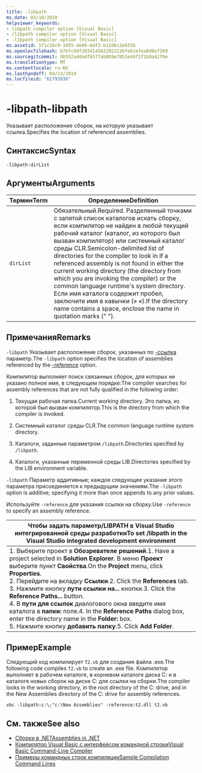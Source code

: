 ```yaml
---
title: -libpath
ms.date: 03/10/2018
helpviewer_keywords:
- libpath compiler option [Visual Basic]
- /libpath compiler option [Visual Basic]
- -libpath compiler option [Visual Basic]
ms.assetid: 5f1c26c9-3455-4e89-bdf3-b12d6c2e655b
ms.openlocfilehash: b7bfcb0f2034145822922126fe61efea8d8ef269
ms.sourcegitcommit: 9b552addadfb57fab0b9e7852ed4f1f1b8a42f8e
ms.translationtype: MT
ms.contentlocale: ru-RU
ms.lasthandoff: 04/23/2019
ms.locfileid: "61793930"
---
```

# <a name="-libpath"></a><span data-ttu-id="70988-102">-libpath</span><span class="sxs-lookup"><span data-stu-id="70988-102">-libpath</span></span>
<span data-ttu-id="70988-103">Указывает расположение сборок, на которую указывает ссылка.</span><span class="sxs-lookup"><span data-stu-id="70988-103">Specifies the location of referenced assemblies.</span></span>  
  
## <a name="syntax"></a><span data-ttu-id="70988-104">Синтаксис</span><span class="sxs-lookup"><span data-stu-id="70988-104">Syntax</span></span>  
  
```  
-libpath:dirList  
```  
  
## <a name="arguments"></a><span data-ttu-id="70988-105">Аргументы</span><span class="sxs-lookup"><span data-stu-id="70988-105">Arguments</span></span>  
  
|<span data-ttu-id="70988-106">Термин</span><span class="sxs-lookup"><span data-stu-id="70988-106">Term</span></span>|<span data-ttu-id="70988-107">Определение</span><span class="sxs-lookup"><span data-stu-id="70988-107">Definition</span></span>|  
|---|---|  
|`dirList`|<span data-ttu-id="70988-108">Обязательный.</span><span class="sxs-lookup"><span data-stu-id="70988-108">Required.</span></span> <span data-ttu-id="70988-109">Разделенный точками с запятой список каталогов искать сборку, если компилятор не найден в любой текущий рабочий каталог (каталог, из которого был вызван компилятор) или системный каталог среды CLR.</span><span class="sxs-lookup"><span data-stu-id="70988-109">Semicolon-delimited list of directories for the compiler to look in if a referenced assembly is not found in either the current working directory (the directory from which you are invoking the compiler) or the common language runtime's system directory.</span></span> <span data-ttu-id="70988-110">Если имя каталога содержит пробел, заключите имя в кавычки (» «).</span><span class="sxs-lookup"><span data-stu-id="70988-110">If the directory name contains a space, enclose the name in quotation marks (" ").</span></span>|  
  
## <a name="remarks"></a><span data-ttu-id="70988-111">Примечания</span><span class="sxs-lookup"><span data-stu-id="70988-111">Remarks</span></span>  
 <span data-ttu-id="70988-112">`-libpath` Указывает расположение сборок, указанных по [-ссылка](../../../visual-basic/reference/command-line-compiler/reference.md) параметр.</span><span class="sxs-lookup"><span data-stu-id="70988-112">The `-libpath` option specifies the location of assemblies referenced by the [-reference](../../../visual-basic/reference/command-line-compiler/reference.md) option.</span></span>  
  
 <span data-ttu-id="70988-113">Компилятор выполняет поиск связанных сборок, для которых не указано полное имя, в следующем порядке:</span><span class="sxs-lookup"><span data-stu-id="70988-113">The compiler searches for assembly references that are not fully qualified in the following order:</span></span>  
  
1. <span data-ttu-id="70988-114">Текущая рабочая папка.</span><span class="sxs-lookup"><span data-stu-id="70988-114">Current working directory.</span></span> <span data-ttu-id="70988-115">Это папка, из которой был вызван компилятор.</span><span class="sxs-lookup"><span data-stu-id="70988-115">This is the directory from which the compiler is invoked.</span></span>  
  
2. <span data-ttu-id="70988-116">Системный каталог среды CLR.</span><span class="sxs-lookup"><span data-stu-id="70988-116">The common language runtime system directory.</span></span>  
  
3. <span data-ttu-id="70988-117">Каталоги, заданные параметром `/libpath`.</span><span class="sxs-lookup"><span data-stu-id="70988-117">Directories specified by `/libpath`.</span></span>  
  
4. <span data-ttu-id="70988-118">Каталоги, указанные переменной среды LIB.</span><span class="sxs-lookup"><span data-stu-id="70988-118">Directories specified by the LIB environment variable.</span></span>  
  
 <span data-ttu-id="70988-119">`-libpath` Параметр аддитивные; каждое следующее указание этого параметра присоединяется к предыдущим значениям.</span><span class="sxs-lookup"><span data-stu-id="70988-119">The `-libpath` option is additive; specifying it more than once appends to any prior values.</span></span>  
  
 <span data-ttu-id="70988-120">Используйте `-reference` для указания ссылки на сборку.</span><span class="sxs-lookup"><span data-stu-id="70988-120">Use `-reference` to specify an assembly reference.</span></span>  
  
|<span data-ttu-id="70988-121">Чтобы задать параметр/LIBPATH в Visual Studio интегрированной среды разработки</span><span class="sxs-lookup"><span data-stu-id="70988-121">To set /libpath in the Visual Studio integrated development environment</span></span>|  
|---|  
|<span data-ttu-id="70988-122">1.  Выберите проект в **Обозревателе решений**.</span><span class="sxs-lookup"><span data-stu-id="70988-122">1.  Have a project selected in **Solution Explorer**.</span></span> <span data-ttu-id="70988-123">В меню **Проект** выберите пункт **Свойства**.</span><span class="sxs-lookup"><span data-stu-id="70988-123">On the **Project** menu, click **Properties**.</span></span> <br /><span data-ttu-id="70988-124">2.  Перейдите на вкладку **Ссылки**.</span><span class="sxs-lookup"><span data-stu-id="70988-124">2.  Click the **References** tab.</span></span><br /><span data-ttu-id="70988-125">3.  Нажмите кнопку **пути ссылки на...**  кнопки.</span><span class="sxs-lookup"><span data-stu-id="70988-125">3.  Click the **Reference Paths...** button.</span></span><br /><span data-ttu-id="70988-126">4.  В **пути для ссылок** диалогового окна введите имя каталога в **папки:** поле.</span><span class="sxs-lookup"><span data-stu-id="70988-126">4.  In the **Reference Paths** dialog box, enter the directory name in the **Folder:** box.</span></span><br /><span data-ttu-id="70988-127">5.  Нажмите кнопку **добавить папку**.</span><span class="sxs-lookup"><span data-stu-id="70988-127">5.  Click **Add Folder**.</span></span>|  
  
## <a name="example"></a><span data-ttu-id="70988-128">Пример</span><span class="sxs-lookup"><span data-stu-id="70988-128">Example</span></span>  
 <span data-ttu-id="70988-129">Следующий код компилирует `T2.vb` для создания файла .exe.</span><span class="sxs-lookup"><span data-stu-id="70988-129">The following code compiles `T2.vb` to create an .exe file.</span></span> <span data-ttu-id="70988-130">Компилятор выполняет в рабочем каталоге, в корневом каталоге диска C: и в каталоге новых сборок на диске C: для ссылки на сборки.</span><span class="sxs-lookup"><span data-stu-id="70988-130">The compiler looks in the working directory, in the root directory of the C: drive, and in the New Assemblies directory of the C: drive for assembly references.</span></span>  
  
```console  
vbc -libpath:c:\;"c:\New Assemblies" -reference:t2.dll t2.vb  
```  
  
## <a name="see-also"></a><span data-ttu-id="70988-131">См. также</span><span class="sxs-lookup"><span data-stu-id="70988-131">See also</span></span>

- [<span data-ttu-id="70988-132">Сборки в .NET</span><span class="sxs-lookup"><span data-stu-id="70988-132">Assemblies in .NET</span></span>](../../../standard/assembly/index.md)
- [<span data-ttu-id="70988-133">Компилятор Visual Basic с интерфейсом командной строки</span><span class="sxs-lookup"><span data-stu-id="70988-133">Visual Basic Command-Line Compiler</span></span>](../../../visual-basic/reference/command-line-compiler/index.md)
- [<span data-ttu-id="70988-134">Примеры командных строк компиляции</span><span class="sxs-lookup"><span data-stu-id="70988-134">Sample Compilation Command Lines</span></span>](../../../visual-basic/reference/command-line-compiler/sample-compilation-command-lines.md)
